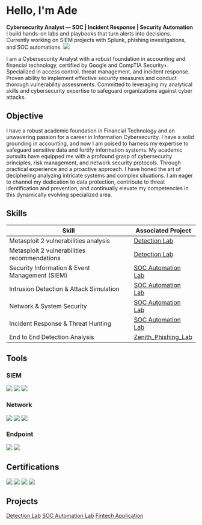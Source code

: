 # Hello, I'm Ade
**Cybersecurity Analyst — SOC | Incident Response | Security Automation**
I build hands-on labs and playbooks that turn alerts into decisions.  
Currently working on SIEM projects with Splunk, phishing investigations, and SOC automations.
<a href="https://www.linkedin.com/in/adedapo-ogunwoolu-59a395134/"><img src="https://img.shields.io/badge/-LinkedIn-0072b1?&style=for-the-badge&logo=linkedin&logoColor=white" /></a>

I am a Cybersecurity Analyst with a robust foundation in accounting and financial technology, certified by Google and CompTIA Security+. Specialized in access control, threat management, and incident response. Proven ability to implement effective security measures and conduct thorough vulnerability assessments. Committed to leveraging my analytical skills and cybersecurity expertise to safeguard organizations against cyber attacks.

## Objective
I have a robust academic foundation in Financial Technology and an unwavering passion for a career in Information Cybersecurity. I have a solid grounding in accounting, and now I am poised to harness my expertise to safeguard sensitive data and fortify information systems. My academic pursuits have equipped me with a profound grasp of cybersecurity principles, risk management, and network security protocols. Through practical experience and a proactive approach. I have honed the art of deciphering analyzing intricate systems and complex situations. I am eager to channel my dedication to data protection, contribute to threat identification and prevention, and continually elevate my competencies in this dynamically evolving specialized area.

## Skills


| Skill                                         | Associated Project         |
|-----------------------------------------------|----------------------------|
| Metasploit 2 vulnerabilities analysis         |  <a href=https://github.com/AdedapoOG/Detection-Lab/tree/main>Detection Lab</a>|
| Metasploit 2 vulnerabilities recommendations  | <a href=https://github.com/AdedapoOG/Detection-Lab/tree/main>Detection Lab</a>|
| Security Information & Event Management (SIEM)| <a href=https://github.com/AdedapoOG/SOC-Automation/tree/main>SOC Automation Lab</a>|
| Intrusion Detection & Attack Simulation       | <a href=https://github.com/AdedapoOG/SOC-Automation/tree/main>SOC Automation Lab</a>|
| Network & System Security                     | <a href=https://github.com/AdedapoOG/SOC-Automation/tree/main>SOC Automation Lab</a>|
| Incident Response & Threat Hunting            | <a href=https://github.com/AdedapoOG/SOC-Automation/tree/main>SOC Automation Lab</a>|
| End to End Detection Analysis                 | <a href=https://github.com/AdedapoOG/Zenith_fishing_project/tree/main>Zenith_Phishing_Lab</a>|
## Tools


### SIEM
<div>
    <img src="https://img.shields.io/badge/-Microsoft_Sentinel-0078D4?&style=for-the-badge&logo=Microsoft&logoColor=white" />
    <img src="https://img.shields.io/badge/-Splunk-000000?&style=for-the-badge&logo=Splunk&logoColor=white" />
    <img src="https://img.shields.io/badge/-Elastic-005571?&style=for-the-badge&logo=Elastic&logoColor=white" />
</div>

### Network
<div>
    <img src="https://img.shields.io/badge/-Wireshark-1679A7?&style=for-the-badge&logo=Wireshark&logoColor=white" />
    <img src="https://img.shields.io/badge/-Suricata-EF3B2D?&style=for-the-badge&logo=Suricata&logoColor=white" />
    <img src="https://img.shields.io/badge/-Zeek-777BB4?&style=for-the-badge&logo=Zeek&logoColor=white" />
</div>

### Endpoint
<div>
    <img src="https://img.shields.io/badge/-Microsoft_Defender_for_Endpoint-00A4EF?&style=for-the-badge&logo=Microsoft&logoColor=white" />
    <img src="https://img.shields.io/badge/-Velociraptor-4B275F?&style=for-the-badge&logo=Velociraptor&logoColor=white" />
</div>

## Certifications
<div>
<img src="https://img.shields.io/badge/-Security%2B-FF0000?&style=for-the-badge&logo=CompTIA&logoColor=white" />
<img src="https://img.shields.io/badge/-Network%2B-007ACC?&style=for-the-badge&logo=CompTIA&logoColor=white" />
<img src="https://img.shields.io/badge/-ISC%C2%B2_Cybersecurity-007ACC?&style=for-the-badge&logo=ISC2&logoColor=white" />
<img src="https://img.shields.io/badge/-Google_Cybersecurity_Certificate-4285F4?&style=for-the-badge&logo=Google&logoColor=white" />

</div>

## Projects
<a href=https://github.com/AdedapoOG/Detection-Lab/tree/main>Detection Lab</a>
<a href=https://github.com/AdedapoOG/SOC-Automation/tree/main>SOC Automation Lab</a>
<a href=https://github.com/AdedapoOG/Fintech-Application/tree/main>Fintech Application</a>
